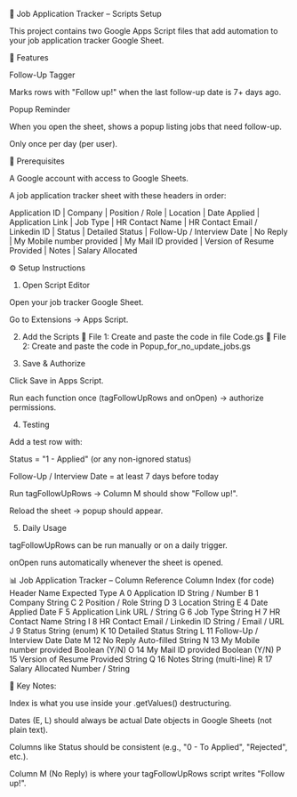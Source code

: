 📌 Job Application Tracker – Scripts Setup

This project contains two Google Apps Script files that add automation to your job application tracker Google Sheet.

🚀 Features

Follow-Up Tagger

Marks rows with "Follow up!" when the last follow-up date is 7+ days ago.

Popup Reminder

When you open the sheet, shows a popup listing jobs that need follow-up.

Only once per day (per user).

📝 Prerequisites

A Google account with access to Google Sheets.

A job application tracker sheet with these headers in order:

Application ID | Company | Position / Role | Location | Date Applied | Application Link | Job Type | HR Contact Name | HR Contact Email / Linkedin ID | Status | Detailed Status | Follow-Up / Interview Date | No Reply | My Mobile number provided | My Mail ID provided | Version of Resume Provided | Notes | Salary Allocated

⚙️ Setup Instructions
1. Open Script Editor

Open your job tracker Google Sheet.

Go to Extensions → Apps Script.

2. Add the Scripts
📌 File 1: Create and paste the code in file Code.gs
📌 File 2: Create and paste the code in Popup_for_no_update_jobs.gs

3. Save & Authorize

Click Save in Apps Script.

Run each function once (tagFollowUpRows and onOpen) → authorize permissions.

4. Testing

Add a test row with:

Status = "1 - Applied" (or any non-ignored status)

Follow-Up / Interview Date = at least 7 days before today

Run tagFollowUpRows → Column M should show "Follow up!".

Reload the sheet → popup should appear.

5. Daily Usage

tagFollowUpRows can be run manually or on a daily trigger.

onOpen runs automatically whenever the sheet is opened.

📊 Job Application Tracker – Column Reference
Column	Index (for code)	Header Name	Expected Type
A	0	Application ID	String / Number
B	1	Company	String
C	2	Position / Role	String
D	3	Location	String
E	4	Date Applied	Date
F	5	Application Link	URL / String
G	6	Job Type	String
H	7	HR Contact Name	String
I	8	HR Contact Email / Linkedin ID	String / Email / URL
J	9	Status	String (enum)
K	10	Detailed Status	String
L	11	Follow-Up / Interview Date	Date
M	12	No Reply	Auto-filled String
N	13	My Mobile number provided	Boolean (Y/N)
O	14	My Mail ID provided	Boolean (Y/N)
P	15	Version of Resume Provided	String
Q	16	Notes	String (multi-line)
R	17	Salary Allocated	Number / String

🔑 Key Notes:

Index is what you use inside your .getValues() destructuring.

Dates (E, L) should always be actual Date objects in Google Sheets (not plain text).

Columns like Status should be consistent (e.g., "0 - To Applied", "Rejected", etc.).

Column M (No Reply) is where your tagFollowUpRows script writes "Follow up!".